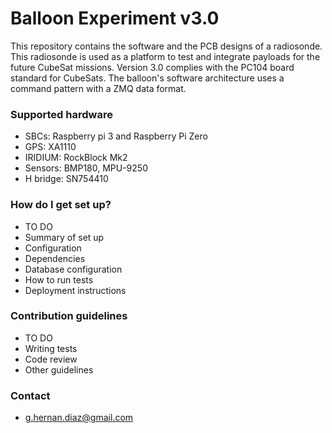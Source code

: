 # Balloon Experiment v3.0 #

This repository contains the software and the PCB designs of a radiosonde. This radiosonde is used as a platform to test and integrate payloads for the future CubeSat missions. Version 3.0 complies with the PC104 board standard for CubeSats. The balloon's software architecture uses a command pattern with a ZMQ data format.

### Supported hardware ###

* SBCs: Raspberry pi 3 and Raspberry Pi Zero
* GPS: XA1110
* IRIDIUM: RockBlock Mk2
* Sensors: BMP180, MPU-9250
* H bridge: SN754410

### How do I get set up? ###

* TO DO
* Summary of set up
* Configuration
* Dependencies
* Database configuration
* How to run tests
* Deployment instructions

### Contribution guidelines ###

* TO DO
* Writing tests
* Code review
* Other guidelines

### Contact ###

* g.hernan.diaz@gmail.com
